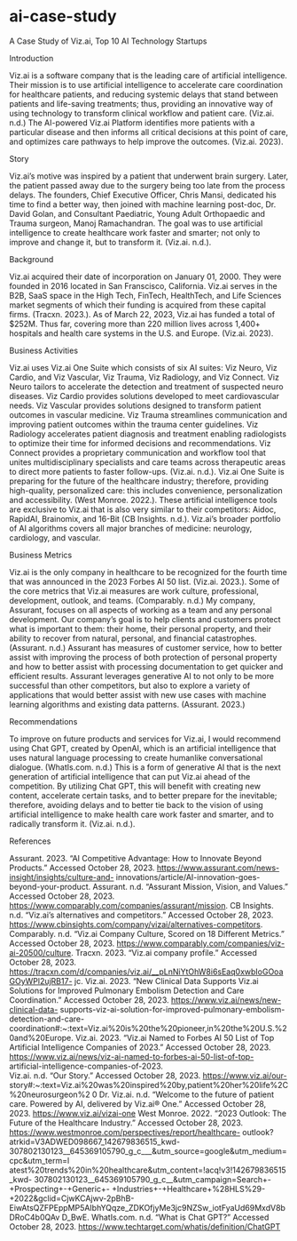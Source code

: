 # ai-case-study
A Case Study of Viz.ai, Top 10 AI Technology Startups

Introduction

Viz.ai is a software company that is the leading care of artificial intelligence. Their mission is to use artificial intelligence to accelerate care coordination for healthcare patients, and reducing systemic delays that stand between patients and life-saving treatments; thus, providing an innovative way of using technology to transform clinical workflow and patient care. (Viz.ai. n.d.) The AI-powered Viz.ai Platform identifies more patients with a particular disease and then informs all critical decisions at this point of care, and optimizes care pathways to help improve the outcomes. (Viz.ai. 2023). 

Story

Viz.ai’s motive was inspired by a patient that underwent brain surgery. Later, the patient passed away due to the surgery being too late from the process delays. The founders, Chief Executive Officer, Chris Mansi, dedicated his time to find a better way, then joined with machine learning post-doc, Dr. David Golan, and Consultant Paediatric, Young Adult Orthopaedic and Trauma surgeon, Manoj Ramachandran. The goal was to use artificial intelligence to create healthcare work faster and smarter; not only to improve and change it, but to transform it. (Viz.ai. n.d.). 

Background

Viz.ai acquired their date of incorporation on January 01, 2000. They were founded in 2016 located in San Franscisco, California. Viz.ai serves in the B2B, SaaS space in the High Tech, FinTech, HealthTech, and Life Sciences market segments of which their funding is acquired from these capital firms. (Tracxn. 2023.). As of March 22, 2023, Viz.ai has funded a total of $252M. Thus far, covering more than 220 million lives across 1,400+ hospitals and health care systems in the U.S. and Europe. (Viz.ai. 2023).

Business Activities

Viz.ai uses Viz.ai One Suite which consists of six AI suites: Viz Neuro, Viz Cardio, and Viz Vascular, Viz Trauma, Viz Radiology, and Viz Connect. Viz Neuro tailors to accelerate the detection and treatment of suspected neuro diseases. Viz Cardio provides solutions developed to meet cardiovascular needs. Viz Vascular provides solutions designed to transform patient outcomes in vascular medicine. Viz Trauma streamlines communication and improving patient outcomes within the trauma center guidelines. Viz Radiology accelerates patient diagnosis and treatment enabling radiologists to optimize their time for informed decisions and recommendations. Viz Connect provides a proprietary communication and workflow tool that unites multidisciplinary specialists and care teams across therapeutic areas to direct more patients to faster follow-ups. (Viz.ai. n.d.). Viz.ai One Suite is preparing for the future of the healthcare industry; therefore, providing high-quality, personalized care: this includes convenience, personalization and accessibility. (West Monroe. 2022.). These artificial intelligence tools are exclusive to Viz.ai that is also very similar to their competitors: Aidoc, RapidAI, Brainomix, and 16-Bit (CB Insights. n.d.). Viz.ai’s broader portfolio of AI algorithms covers all major branches of medicine: neurology, cardiology, and vascular.

Business Metrics

Viz.ai is the only company in healthcare to be recognized for the fourth time that was announced in the 2023 Forbes AI 50 list. (Viz.ai. 2023.). Some of the core metrics that Viz.ai measures are work culture, professional, development, outlook, and teams. (Comparably. n.d.) My company, Assurant, focuses on all aspects of working as a team and any personal development. Our company’s goal is to help clients and customers protect what is important to them: their home, their personal property, and their ability to recover from natural, personal, and financial catastrophes. (Assurant. n.d.) Assurant has measures of customer service, how to better assist with improving the process of both protection of personal property and how to better assist with processing documentation to get quicker and efficient results. Assurant leverages generative AI to not only to be more successful than other competitors, but also to explore a variety of applications that would better assist with new use cases with machine learning algorithms and existing data patterns. (Assurant. 2023.) 

Recommendations

To improve on future products and services for Viz.ai, I would recommend using Chat GPT, created by OpenAI, which is an artificial intelligence that uses natural language processing to create humanlike conversational dialogue. (WhatIs.com. n.d.) This is a form of generative AI that is the next generation of artificial intelligence that can put Viz.ai ahead of the competition. By utilizing Chat GPT, this will benefit with creating new content, accelerate certain tasks, and to better prepare for the inevitable; therefore, avoiding delays and to better tie back to the vision of using artificial intelligence to make health care work faster and smarter, and to radically transform it. (Viz.ai. n.d.).

References

Assurant. 2023. “AI Competitive Advantage: How to Innovate Beyond Products.” 			Accessed October 28, 2023. https://www.assurant.com/news-insight/insights/culture-and-	innovations/article/AI-innovation-goes-beyond-your-product. 
Assurant. n.d. “Assurant Mission, Vision, and Values.” Accessed October 28, 2023. 	https://www.comparably.com/companies/assurant/mission.
CB Insights. n.d. “Viz.ai’s alternatives and competitors.” Accessed October 28, 2023. 	https://www.cbinsights.com/company/vizai/alternatives-competitors. 
Comparably. n.d. “Viz.ai Company Culture, Scored on 18 Different Metrics.” Accessed October 28, 2023. 	https://www.comparably.com/companies/viz-ai-20500/culture. 
Tracxn. 2023. “Viz.ai company profile.” Accessed October 28, 2023. 	https://tracxn.com/d/companies/viz.ai/__pLnNiYtOhW8i6sEaq0xwbIoGOoaGOyWPl2ujRB17-	jc. 
Viz.ai. 2023. “New Clinical Data Supports Viz.ai Solutions for Improved Pulmonary Embolism Detection 	and Care Coordination.” Accessed October 28, 2023. https://www.viz.ai/news/new-clinical-data-	supports-viz-ai-solution-for-improved-pulmonary-embolism-detection-and-care-	coordination#:~:text=Viz.ai%20is%20the%20pioneer,in%20the%20U.S.%20and%20Europe. 
Viz.ai. 2023. “Viz.ai Named to Forbes AI 50 List of Top Artificial Intelligence Companies of 2023.” 	Accessed October 28, 2023. https://www.viz.ai/news/viz-ai-named-to-forbes-ai-50-list-of-top-	artificial-intelligence-companies-of-2023.  
Viz.ai. n.d. “Our Story.” Accessed October 28, 2023. 					https://www.viz.ai/our-	story#:~:text=Viz.ai%20was%20inspired%20by,patient%20her%20life%2C%20neurosurgeon%2	0	Dr.
Viz.ai. n.d. “Welcome to the future of patient care. Powered by AI, delivered by Viz.ai® One.” Accessed 	October 28, 2023. https://www.viz.ai/vizai-one
West Monroe. 2022. “2023 Outlook: The Future of the Healthcare Industry.” Accessed October 28, 2023. 	https://www.westmonroe.com/perspectives/report/healthcare-	outlook?atrkid=V3ADWED098667_142679836515_kwd-	307802130123__645369105790_g_c___&utm_source=google&utm_medium=cpc&utm_term=l	atest%20trends%20in%20healthcare&utm_content=!acq!v3!142679836515_kwd-	307802130123__645369105790_g_c__&utm_campaign=Search+-+Prospecting+-+Generic+-	+Industries+-+Healthcare+%28HLS%29-+2022&gclid=CjwKCAjwv-2pBhB-	EiwAtsQZFPEppMP5AIbhYQqze_ZDKOfjyMe3jc9NZSw_iotFyaUd69MxdV8bDRoC4b0QAv	D_BwE. 
WhatIs.com. n.d. “What is Chat GPT?” Accessed October 28, 2023. 	https://www.techtarget.com/whatis/definition/ChatGPT 

